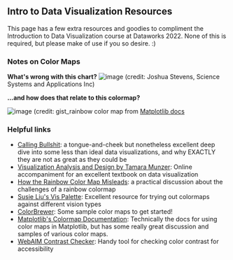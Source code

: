 ## Intro to Data Visualization Resources

This page has a few extra resources and goodies to compliment the Introduction to Data Visualization course at Dataworks 2022. None of this is required, but please make of use if you so desire. :)


### Notes on Color Maps

**What's wrong with this chart?**
![image](https://user-images.githubusercontent.com/8462760/165660817-f77702e0-429d-49b7-9891-4c58bafc1c4e.png)
(credit: Joshua Stevens, Science Systems and Applications Inc)

**...and how does that relate to this colormap?**

![image](https://user-images.githubusercontent.com/8462760/165662225-43147350-cd14-4988-975d-64f742498d3c.png)
(credit: gist_rainbow color map from [Matplotlib docs](https://webaim.org/resources/contrastchecker/)


### Helpful links

- [Calling Bullshit](https://www.callingbullshit.org/case_studies.html): a tongue-and-cheek but nonetheless excellent deep dive into some less than ideal data visualizations, and why EXACTLY they are not as great as they could be
- [Visualization Analysis and Design by Tamara Munzer](https://www.cs.ubc.ca/~tmm/vadbook/): Online accompaniment for an excellent textbook on data visualization
- [How the Rainbow Color Map Misleads](https://eagereyes.org/basics/rainbow-color-map): a practical discussion about the challenges of a rainbow colormap
- [Susie Liu's Vis Palette](https://projects.susielu.com/viz-palette): Excellent resource for trying out colormaps against different vision types
- [ColorBrewer](https://colorbrewer2.org): Some sample color maps to get started!
- [Matplotlib's Colormap Documentation](https://matplotlib.org/stable/tutorials/colors/colormaps.html): Technically the docs for using color maps in Matplotlib, but has some really great discussion and samples of various color maps.
- [WebAIM Contrast Checker](https://webaim.org/resources/contrastchecker/): Handy tool for checking color contrast for accessibility
